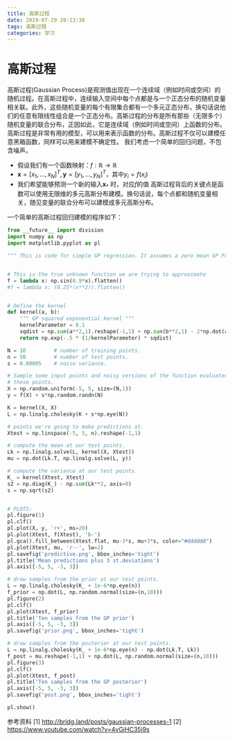 ```yaml
---
title: 高斯过程
date: 2019-07-29 20:13:38
tags: 高斯过程
categories: 学习
---
```

# 高斯过程
高斯过程(Gaussian Process)是观测值出现在一个连续域（例如时间或空间）的随机过程。在高斯过程中，连续输入空间中每个点都是与一个正态分布的随机变量相关联。此外，这些随机变量的每个有限集合都有一个多元正态分布，换句话说他们的任意有限线性组合是一个正态分布。高斯过程的分布是所有那些（无限多个）随机变量的联合分布，正因如此，它是连续域（例如时间或空间）上函数的分布。
高斯过程是非常有用的模型，可以用来表示函数的分布。高斯过程不仅可以建模任意黑箱函数，同样可以用来建模不确定性。
我们考虑一个简单的回归问题，不包含噪声。
* 假设我们有一个函数映射：$f:\mathbb{R}\rightarrow\mathbb{R}$
* $\mathbf{x}=[x_ 1, \ldots, x_N]^T, \mathbf{y}=[y_ 1, \ldots, y_N]^T$，其中$y_i = f(x_i)$
* 我们希望能够预测一个新的输入$\mathbf{x}_*$ 时，对应$f$的值
高斯过程背后的关键点是函数可以使用无限维的多元高斯分布建模。换句话说，每个点都和随机变量相关，随见变量的联合分布可以建模成多元高斯分布。

一个简单的高斯过程回归建模的程序如下：
```python
from __future__ import division
import numpy as np
import matplotlib.pyplot as pl

""" This is code for simple GP regression. It assumes a zero mean GP Prior """


# This is the true unknown function we are trying to approximate
f = lambda x: np.sin(0.9*x).flatten()
#f = lambda x: (0.25*(x**2)).flatten()


# Define the kernel
def kernel(a, b):
    """ GP squared exponential kernel """
    kernelParameter = 0.1
    sqdist = np.sum(a**2,1).reshape(-1,1) + np.sum(b**2,1) - 2*np.dot(a, b.T)
    return np.exp(-.5 * (1/kernelParameter) * sqdist)

N = 10         # number of training points.
n = 50         # number of test points.
s = 0.00005    # noise variance.

# Sample some input points and noisy versions of the function evaluated at
# these points. 
X = np.random.uniform(-5, 5, size=(N,1))
y = f(X) + s*np.random.randn(N)

K = kernel(X, X)
L = np.linalg.cholesky(K + s*np.eye(N))

# points we're going to make predictions at.
Xtest = np.linspace(-5, 5, n).reshape(-1,1)

# compute the mean at our test points.
Lk = np.linalg.solve(L, kernel(X, Xtest))
mu = np.dot(Lk.T, np.linalg.solve(L, y))

# compute the variance at our test points.
K_ = kernel(Xtest, Xtest)
s2 = np.diag(K_) - np.sum(Lk**2, axis=0)
s = np.sqrt(s2)


# PLOTS:
pl.figure(1)
pl.clf()
pl.plot(X, y, 'r+', ms=20)
pl.plot(Xtest, f(Xtest), 'b-')
pl.gca().fill_between(Xtest.flat, mu-3*s, mu+3*s, color="#dddddd")
pl.plot(Xtest, mu, 'r--', lw=2)
pl.savefig('predictive.png', bbox_inches='tight')
pl.title('Mean predictions plus 3 st.deviations')
pl.axis([-5, 5, -3, 3])

# draw samples from the prior at our test points.
L = np.linalg.cholesky(K_ + 1e-6*np.eye(n))
f_prior = np.dot(L, np.random.normal(size=(n,10)))
pl.figure(2)
pl.clf()
pl.plot(Xtest, f_prior)
pl.title('Ten samples from the GP prior')
pl.axis([-5, 5, -3, 3])
pl.savefig('prior.png', bbox_inches='tight')

# draw samples from the posterior at our test points.
L = np.linalg.cholesky(K_ + 1e-6*np.eye(n) - np.dot(Lk.T, Lk))
f_post = mu.reshape(-1,1) + np.dot(L, np.random.normal(size=(n,10)))
pl.figure(3)
pl.clf()
pl.plot(Xtest, f_post)
pl.title('Ten samples from the GP posterior')
pl.axis([-5, 5, -3, 3])
pl.savefig('post.png', bbox_inches='tight')

pl.show()
```



参考资料
[1] http://bridg.land/posts/gaussian-processes-1
[2] https://www.youtube.com/watch?v=4vGiHC35j9s